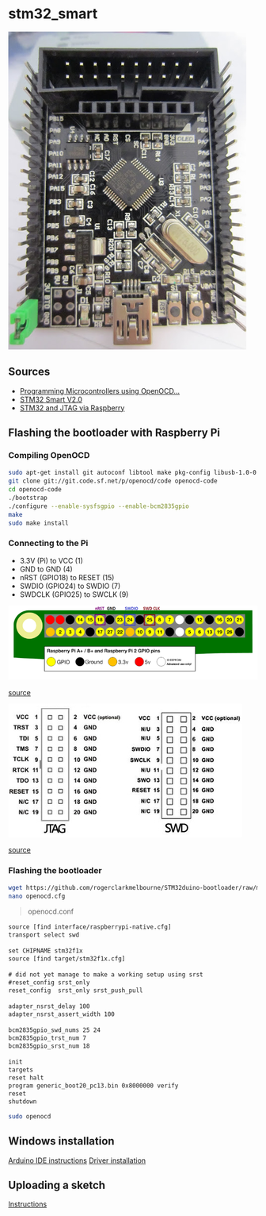 # stm32_smart
![smart](img/stm32_smart.jpg)


## Sources

- [Programming Microcontrollers using OpenOCD...](https://learn.adafruit.com/programming-microcontrollers-using-openocd-on-raspberry-pi/compiling-openocd)
- [STM32 Smart V2.0](http://wiki.stm32duino.com/index.php?title=STM32_Smart_V2.0)
- [STM32 and JTAG via Raspberry](https://log2.ch/2014/stm32-and-jtag-via-raspberry/)

## Flashing the bootloader with Raspberry Pi

### Compiling OpenOCD

```bash
sudo apt-get install git autoconf libtool make pkg-config libusb-1.0-0 libusb-1.0-0-dev
git clone git://git.code.sf.net/p/openocd/code openocd-code
cd openocd-code
./bootstrap
./configure --enable-sysfsgpio --enable-bcm2835gpio
make
sudo make install
```

### Connecting to the Pi

- 3.3V (Pi) to VCC (1)
- GND to GND (4)
- nRST (GPIO18) to RESET (15)
- SWDIO (GPIO24) to SWDIO (7)
- SWDCLK (GPIO25) to SWCLK (9)

![rpi](img/pinout.png)

[source](https://cdn-learn.adafruit.com/assets/assets/000/031/317/medium800/raspberry_pi_SWDPinoutPi2.png)

![jtag](img/jtag.JPG)

[source](http://wiki.stm32duino.com/images/3/36/PotLuck_JTAG_Interface.JPG)


### Flashing the bootloader

```bash
wget https://github.com/rogerclarkmelbourne/STM32duino-bootloader/raw/master/STM32F1/binaries/generic_boot20_pc13.bin
nano openocd.cfg
```

> openocd.conf

```
source [find interface/raspberrypi-native.cfg]
transport select swd

set CHIPNAME stm32f1x
source [find target/stm32f1x.cfg]

# did not yet manage to make a working setup using srst
#reset_config srst_only
reset_config  srst_only srst_push_pull

adapter_nsrst_delay 100
adapter_nsrst_assert_width 100

bcm2835gpio_swd_nums 25 24
bcm2835gpio_trst_num 7
bcm2835gpio_srst_num 18

init
targets
reset halt
program generic_boot20_pc13.bin 0x8000000 verify
reset
shutdown
```

```bash
sudo openocd
```

## Windows installation

[Arduino IDE instructions](http://wiki.stm32duino.com/index.php?title=Installation_on_Windows)
[Driver installation](http://wiki.stm32duino.com/index.php?title=Windows_driver_installation)

## Uploading a sketch

[Instructions](http://wiki.stm32duino.com/index.php?title=Uploading_a_sketch)
